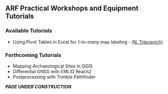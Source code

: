 ## ARF Practical Workshops and Equipment Tutorials

### Available Tutorials
* Using Pivot Tables in Excel for 1-to-many map labeling - [(N. Tripcevich)](http://arf.berkeley.edu/who-we-are/associates-scholars/nicholas-tripcevich)

### Forthcoming Tutorials
* Mapping Archaeological Sites in QGIS
* Differential GNSS with EMLID Reach2
* Postprocessing with Trimble Pathfinder 

_**PAGE UNDER CONSTRUCTION**_
